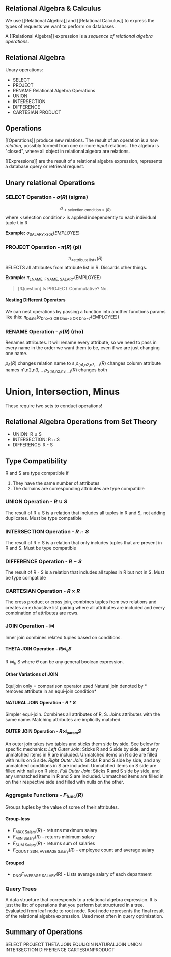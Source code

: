 ## Relational Algebra & Calculus
We use [[Relational Algebra]] and [[Relational Calculus]] to express the types of requests we want to perform on databases. 

A [[Relational Algebra]] expression is a *sequence of relational algebra operations*. 

## Relational Algebra

Unary operations:
- SELECT
- PROJECT
- RENAME
Relational Algebra Operations
- UNION
- INTERSECTION
- DIFFERENCE
- CARTESIAN PRODUCT

## Operations

[[Operations]] produce new relations. The result of an operation is a *new relation*, possibly formed from one or more *input* relations. The algebra is "closed", where all object in relational algebra are relations. 

[[Expressions]] are the result of a relational algebra expression, represents a database query or retrieval request. 

## Unary relational Operations

### SELECT Operation - $\sigma(R)$ (sigma)
$$\sigma_{<\text{selection condition}>(R)}$$
where \<selection condition> is applied independently to each individual tuple t in R

**Example:**
$\sigma_{\text{SALARY>30k}}(EMPLOYEE)$

### PROJECT Operation - $\pi(R)$ (pi)
$$\pi_{\text{<attribute list>}}(R)$$
SELECTS all attributes from attribute list in R. Discards other things. 

**Example:**
$\pi_{\text{LNAME, FNAME, SALARY}}(\text{EMPLOYEE})$

> [!Question] Is PROJECT Commutative?
> No. 

#### Nesting Different Operators

We can nest operations by passing a function into another functions params like this:
$\pi_{\text{bdate}}(\sigma_{\text{Dno=3 OR Dno=5 OR Dno=7}}(\text{EMPLOYEE}))$

### RENAME Operation - $\rho(R)$ (rho)
Renames attributes. It will rename every attribute, so we need to pass in every name in the order we want them to be, even if we are just changing one name. 

$\rho_S(R)$ changes relation name to s
$\rho_{\text{(n1,n2,n3,...)}}(R)$ changes column attribute names n1,n2,n3,...
$\rho_{\text{S(n1,n2,n3,...)}}(R)$ changes both

# Union, Intersection, Minus

These require two sets to conduct operations!

## Relational Algebra Operations from Set Theory

- UNION: R $\cup$ S
- INTERSECTION: R $\cap$ S
- DIFFERENCE: R - S
## Type Compatibility

R and S are type compatible if
1. They have the same number of attributes
2. The domains are corresponding attributes are type compatible

### UNION Operation - $R \cup S$

The result of R $\cup$ S is a relation that includes all tuples in R and S, not adding duplicates. Must be type compatible


### INTERSECTION Operation - $R \cap S$

The result of R $\cap$ S is a relation that only includes tuples that are present in R and S. Must be type compatible

### DIFFERENCE Operation - $R - S$

The result of R - S is a relation that includes all tuples in R but not in S. Must be type compatible

### CARTESIAN Operation - $R \times R$ 

The cross product or cross join, combines tuples from two relations and creates an exhaustive list pairing where all attributes are included and every combination of attributes are rows. 

### JOIN Operation - $\bowtie$  

Inner join combines related tuples based on conditions. 

#### THETA JOIN Operation - $R \bowtie_\theta S$ 

R $\bowtie_\theta$ S where $\theta$ can be any general boolean expression. 

#### Other Variations of JOIN

Equijoin only = comparison operator used
Natural join denoted by * removes attribute in an equi-join condition*

#### NATURAL JOIN Operation - $R * S$

Simpler equi-join. Combines all attributes of R, S. Joins attributes with the same name. Matching attributes are implicitly matched. 

#### OUTER JOIN Operation - $R \bowtie_{\text{param}} S$

An outer join takes two tables and sticks them side by side. See below for specific mechanics:
*Left Outer Join*: Sticks R and S side by side, and any unmatched items in R are included. Unmatched items on R side are filled with nulls on S side. 
*Right Outer Join*: Sticks R and S side by side, and any unmatched conditions in S are included. Unmatched items on S side are filled with nulls on R side. 
*Full Outer Join*: Sticks R and S side by side, and any unmatched items in R and S are included. Unmatched items are filled in on their respective side and filled with nulls on the other. 

### Aggregate Functions - $F_{\text{func}}(R)$

Groups tuples by the value of some of their attributes. 
#### Group-less
- $F_{\text{MAX Salary}}(R)$ - returns maximum salary
- $F_{\text{MIN Salary}}(R)$ - returns minimum salary
- $F_{\text{SUM Salary}}(R)$ - returns sum of salaries
- $F_{\text{COUNT SSN, AVERAGE Salary}}(R)$ - employee count and average salary
#### Grouped
- $_\text{DNO}F_{\text{AVERAGE SALARY}}(\text{R})$ - Lists average salary of each department

### Query Trees

A data structure that corresponds to a relational algebra expression. 
It is just the list of operations that you perform but structured in a tree. 
Evaluated from leaf node to root node. Root node represents the final result of the relational algebra expression. Used most often in query optimization. 

## Summary of Operations

SELECT
PROJECT
THETA JOIN
EQUIJOIN
NATURALJOIN
UNION
INTERSECTION
DIFFERENCE
CARTESIANPRODUCT